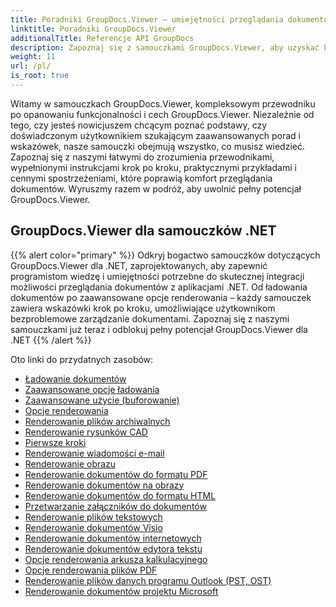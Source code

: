 ```yaml
---
title: Poradniki GroupDocs.Viewer — umiejętności przeglądania dokumentów głównych
linktitle: Poradniki GroupDocs.Viewer
additionalTitle: Referencje API GroupDocs
description: Zapoznaj się z samouczkami GroupDocs.Viewer, aby uzyskać kompleksowe wskazówki dotyczące maksymalizacji możliwości przeglądania dokumentów. Odblokuj jego pełny potencjał już dziś!
weight: 11
url: /pl/
is_root: true
---
```


Witamy w samouczkach GroupDocs.Viewer, kompleksowym przewodniku po opanowaniu funkcjonalności i cech GroupDocs.Viewer. Niezależnie od tego, czy jesteś nowicjuszem chcącym poznać podstawy, czy doświadczonym użytkownikiem szukającym zaawansowanych porad i wskazówek, nasze samouczki obejmują wszystko, co musisz wiedzieć. Zapoznaj się z naszymi łatwymi do zrozumienia przewodnikami, wypełnionymi instrukcjami krok po kroku, praktycznymi przykładami i cennymi spostrzeżeniami, które poprawią komfort przeglądania dokumentów. Wyruszmy razem w podróż, aby uwolnić pełny potencjał GroupDocs.Viewer.

## GroupDocs.Viewer dla samouczków .NET
{{% alert color="primary" %}}
Odkryj bogactwo samouczków dotyczących GroupDocs.Viewer dla .NET, zaprojektowanych, aby zapewnić programistom wiedzę i umiejętności potrzebne do skutecznej integracji możliwości przeglądania dokumentów z aplikacjami .NET. Od ładowania dokumentów po zaawansowane opcje renderowania – każdy samouczek zawiera wskazówki krok po kroku, umożliwiające użytkownikom bezproblemowe zarządzanie dokumentami. Zapoznaj się z naszymi samouczkami już teraz i odblokuj pełny potencjał GroupDocs.Viewer dla .NET
{{% /alert %}}

Oto linki do przydatnych zasobów:
 
- [Ładowanie dokumentów](./net/loading-documents/)
- [Zaawansowane opcje ładowania](./net/advanced-loading/)
- [Zaawansowane użycie (buforowanie)](./net/advanced-usage-caching/)
- [Opcje renderowania](./net/rendering-options/)
- [Renderowanie plików archiwalnych](./net/rendering-archive-files/)
- [Renderowanie rysunków CAD](./net/rendering-cad-drawings/)
- [Pierwsze kroki](./net/getting-started/)
- [Renderowanie wiadomości e-mail](./net/rendering-email-messages/)
- [Renderowanie obrazu](./net/image-rendering/)
- [Renderowanie dokumentów do formatu PDF](./net/rendering-documents-pdf/)
- [Renderowanie dokumentów na obrazy](./net/rendering-documents-images/)
- [Renderowanie dokumentów do formatu HTML](./net/rendering-documents-html/)
- [Przetwarzanie załączników do dokumentów](./net/processing-document-attachments/)
- [Renderowanie plików tekstowych](./net/rendering-text-files/)
- [Renderowanie dokumentów Visio](./net/rendering-visio-documents/)
- [Renderowanie dokumentów internetowych](./net/rendering-web-documents/)
- [Renderowanie dokumentów edytora tekstu](./net/rendering-word-processing-documents/)
- [Opcje renderowania arkusza kalkulacyjnego](./net/spreadsheet-rendering-options/)
- [Opcje renderowania plików PDF](./net/pdf-rendering-options/)
- [Renderowanie plików danych programu Outlook (PST, OST)](./net/rendering-outlook-data-files/)
- [Renderowanie dokumentów projektu Microsoft](./net/rendering-ms-project-documents/)
